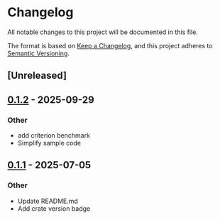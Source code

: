 # Changelog

All notable changes to this project will be documented in this file.

The format is based on [Keep a Changelog](https://keepachangelog.com/en/1.0.0/),
and this project adheres to [Semantic Versioning](https://semver.org/spec/v2.0.0.html).

## [Unreleased]

## [0.1.2](https://github.com/lukasmatta/json-to-xlsx/compare/v0.1.1...v0.1.2) - 2025-09-29

### Other

- add criterion benchmark
- Simplify sample code

## [0.1.1](https://github.com/lukasmatta/json-to-xlsx/compare/v0.1.0...v0.1.1) - 2025-07-05

### Other

- Update README.md
- Add crate version badge
